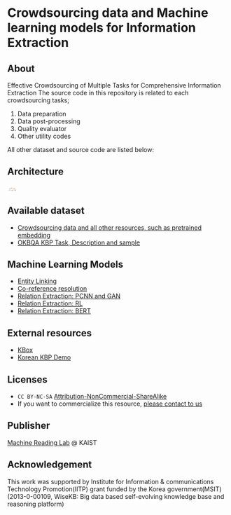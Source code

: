 # Crowdsourcing data and Machine learning models for Information Extraction

## About
Effective Crowdsourcing of Multiple Tasks for Comprehensive Information Extraction
The source code in this repository is related to each crowdsourcing tasks;
1) Data preparation
2) Data post-processing
3) Quality evaluator
4) Other utility codes

All other dataset and source code are listed below:

## Architecture
<img src="./image/proc.png" alt="proc" style="width:20px;"/>

## Available dataset
* [Crowdsourcing data and all other resources, such as pretrained embedding](https://figshare.com/s/7367aeca244efae03068)
* [OKBQA KBP Task, Description and sample](https://github.com/machinereading/okbqa-7-task4)

## Machine Learning Models
* [Entity Linking](https://github.com/machinereading/eld-2018)
* [Co-reference resolution](https://github.com/machinereading/CR)
* [Relation Extraction: PCNN and GAN](https://github.com/machinereading/re-gan)
* [Relation Extraction: RL](https://github.com/machinereading/re-RL-Crowd)
* [Relation Extraction: BERT](https://github.com/machinereading/bert-ko-re/)

## External resources
* [KBox](http://kbox.kaist.ac.kr)
* [Korean KBP Demo](https://github.com/machinereading/wisekb-demo)

## Licenses
* `CC BY-NC-SA` [Attribution-NonCommercial-ShareAlike](https://creativecommons.org/licenses/by-nc-sa/2.0/)
* If you want to commercialize this resource, [please contact to us](http://mrlab.kaist.ac.kr/contact)

## Publisher
[Machine Reading Lab](http://mrlab.kaist.ac.kr/) @ KAIST

## Acknowledgement
This work was supported by Institute for Information & communications Technology Promotion(IITP) grant funded by the Korea government(MSIT) (2013-0-00109, WiseKB: Big data based self-evolving knowledge base and reasoning platform)
